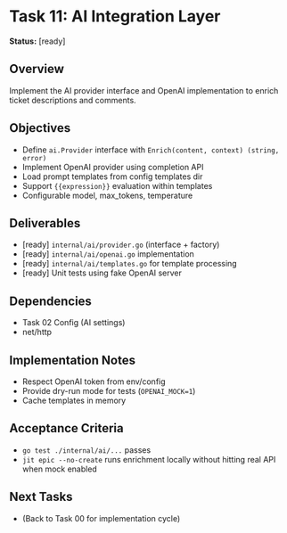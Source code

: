 # Task 11: AI Integration Layer

**Status:** [ready]

## Overview
Implement the AI provider interface and OpenAI implementation to enrich ticket descriptions and comments.

## Objectives
- Define `ai.Provider` interface with `Enrich(content, context) (string, error)`
- Implement OpenAI provider using completion API
- Load prompt templates from config templates dir
- Support `{{expression}}` evaluation within templates
- Configurable model, max_tokens, temperature

## Deliverables
- [ready] `internal/ai/provider.go` (interface + factory)
- [ready] `internal/ai/openai.go` implementation
- [ready] `internal/ai/templates.go` for template processing
- [ready] Unit tests using fake OpenAI server

## Dependencies
- Task 02 Config (AI settings)
- net/http

## Implementation Notes
- Respect OpenAI token from env/config
- Provide dry-run mode for tests (`OPENAI_MOCK=1`)
- Cache templates in memory

## Acceptance Criteria
- `go test ./internal/ai/...` passes
- `jit epic --no-create` runs enrichment locally without hitting real API when mock enabled

## Next Tasks
- (Back to Task 00 for implementation cycle) 
